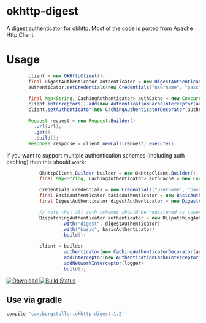 # okhttp-digest
A digest authenticator for okhttp. Most of the code is 
ported from Apache Http Client.

# Usage

```java
        client = new OkHttpClient();
        final DigestAuthenticator authenticator = new DigestAuthenticator();
        authenticator.setCredentials(new Credentials("username", "pass"));

        final Map<String, CachingAuthenticator> authCache = new ConcurrentHashMap<>();
        client.interceptors().add(new AuthenticationCacheInterceptor(authCache));
        client.setAuthenticator(new CachingAuthenticatorDecorator(authenticator, authCache));

        Request request = new Request.Builder()
          .url(url);
          .get()
          .build();
        Response response = client.newCall(request).execute();
```

If you want to support multiple authentication schemes (including auth caching) then this should
work:

```java
            OkHttpClient.Builder builder = new OkHttpClient.Builder();
            final Map<String, CachingAuthenticator> authCache = new ConcurrentHashMap<>();

            Credentials credentials = new Credentials("username", "pass");
            final BasicAuthenticator basicAuthenticator = new BasicAuthenticator(credentials);
            final DigestAuthenticator digestAuthenticator = new DigestAuthenticator(credentials);

            // note that all auth schemes should be registered as lowercase!
            DispatchingAuthenticator authenticator = new DispatchingAuthenticator.Builder()
                    .with("digest", digestAuthenticator)
                    .with("basic", basicAuthenticator)
                    .build();

            client = builder
                    .authenticator(new CachingAuthenticatorDecorator(authenticator, authCache))
                    .addInterceptor(new AuthenticationCacheInterceptor(authCache))
                    .addNetworkInterceptor(logger)
                    .build();
```

[ ![Download](https://api.bintray.com/packages/rburgst/android/okhttp-digest/images/download.svg) ](https://bintray.com/rburgst/android/okhttp-digest/_latestVersion)
[![Build Status](https://snap-ci.com/rburgst/okhttp-digest/branch/master/build_image)](https://snap-ci.com/rburgst/okhttp-digest/branch/master)

## Use via gradle

```groovy
compile 'com.burgstaller:okhttp-digest:1.2'
```
